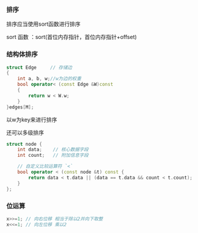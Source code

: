 ### 排序

排序应当使用sort函数进行排序

sort 函数 ：sort(首位内存指针，首位内存指针+offset)

### 结构体排序

```c++
struct Edge     // 存储边
{
    int a, b, w;//w为边的权重
    bool operator< (const Edge &W)const
    {
        return w < W.w;
    }
}edges[M];
```

以w为key来进行排序

还可以多级排序

```c++
struct node {
    int data;    // 核心数据字段
    int count;   // 附加信息字段

    // 自定义比较运算符 `<`
    bool operator < (const node &t) const {
        return data < t.data || (data == t.data && count < t.count);
    }
};
```

### 位运算

```cpp
x>>=1; // 向右位移 相当于除以2并向下取整
x<<=1; // 向左位移 乘以2
```

